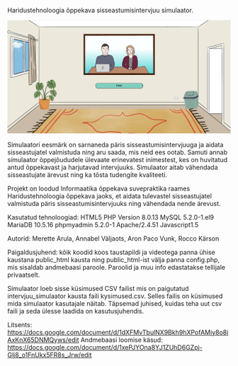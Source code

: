 Haridustehnoloogia õppekava sisseastumisintervjuu simulaator.

![Pilt simulaatorist](simulaator.PNG)

Simulaatori eesmärk on sarnaneda päris sisseastumisintervjuuga ja aidata sisseastujatel valmistuda ning aru saada, mis neid ees ootab. Samuti annab simulaator õppejõududele ülevaate erinevatest inimestest, kes on huvitatud antud õppekavast ja harjutavad intervjuuks. Simulaator aitab vähendada sisseastujate ärevust ning ka tõsta tudengite kvaliteeti.

Projekt on loodud Informaatika õppekava suvepraktika raames Haridustehnoloogia õppekava jaoks, et aidata tulevastel sisseastujatel valmistuda päris sisseastumisintervjuuks ning vähendada nende ärevust.

Kasutatud tehnoloogiad: 
HTML5
PHP Version 8.0.13
MySQL 5.2.0-1.el9
MariaDB 10.5.16
phpmyadmin 5.2.0-1
Apache/2.4.51
Javascript1.5

Autorid: Merette Arula, Annabel Väljaots, Aron Paco Vunk, Rocco Kärson

Paigaldusjuhend: kõik koodid koos taustapildi ja videotega panna ühise kaustana public_html kausta ning public_html-ist välja panna config.php, mis sisaldab andmebaasi paroole. Paroolid ja muu info edastatakse tellijale privaatselt. 

Simulaator loeb sisse küsimused CSV failist mis on paigutatud intervjuu_simulaator kausta faili kysimused.csv. Selles failis on küsimused mida simulaator kasutajale näitab. 
Täpsemad juhised, kuidas teha uut csv faili ja seda ülesse laadida on kasutusjuhendis. 

Litsents: https://docs.google.com/document/d/1dXFMvTbulNX9Bkh9hXPofAMiy8o8iAxKnX65DNMQyws/edit 
Andmebaasi loomise käsud: https://docs.google.com/document/d/1xePJYOna8YJ1ZUhD6GZpj-Glj8_o1FnUkx5FR8s_Jrw/edit
